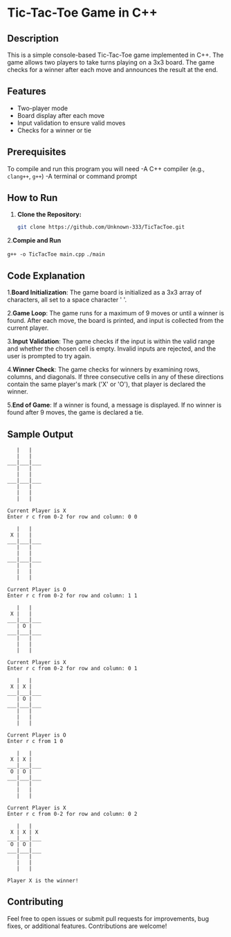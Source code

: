 # Tic-Tac-Toe Game in C++

## Description

This is a simple console-based Tic-Tac-Toe game implemented in C++. The game allows two players to take turns playing on a 3x3 board. The game checks for a winner after each move and announces the result at the end.

## Features

- Two-player mode
- Board display after each move
- Input validation to ensure valid moves
- Checks for a winner or tie

## Prerequisites
   To compile and run this program you will need
      -A C++ compiler (e.g., ``clang++``, ``g++``)
      -A terminal or command prompt

## How to Run

1. **Clone the Repository:**

   ```bash
   git clone https://github.com/Unknown-333/TicTacToe.git

2.**Compie and Run**

   ``g++ -o TicTacToe main.cpp`` ``./main``

## Code Explanation

1.**Board Initialization**: The game board is initialized as a 3x3 array of characters, all set to a space character ' '.

2.**Game Loop**: The game runs for a maximum of 9 moves or until a winner is found. After each move, the board is printed, and input is collected from the current player.

3.**Input Validation**: The game checks if the input is within the valid range and whether the chosen cell is empty. Invalid inputs are rejected, and the user is prompted to try again.

4.**Winner Check**: The game checks for winners by examining rows, columns, and diagonals. If three consecutive cells in any of these directions contain the same player's mark ('X' or 'O'), that player is declared the winner.

5.**End of Game**: If a winner is found, a message is displayed. If no winner is found after 9 moves, the game is declared a tie.

## Sample Output

```
   |   |   
   |   |   
___|___|___
   |   |   
   |   |   
___|___|___
   |   |   
   |   |   
   |   |   

Current Player is X
Enter r c from 0-2 for row and column: 0 0

   |   |   
 X |   |   
___|___|___
   |   |   
   |   |   
___|___|___
   |   |   
   |   |   
   |   |   

Current Player is O
Enter r c from 0-2 for row and column: 1 1

   |   |   
 X |   |   
___|___|___
   | O |   
___|___|___
   |   |   
   |   |   
   |   |   

Current Player is X
Enter r c from 0-2 for row and column: 0 1

   |   |   
 X | X |   
___|___|___
   | O |   
___|___|___
   |   |   
   |   |   
   |   |   

Current Player is O
Enter r c from 1 0

   |   |   
 X | X |   
___|___|___
 O | O |   
___|___|___
   |   |   
   |   |   
   |   |   

Current Player is X
Enter r c from 0-2 for row and column: 0 2

   |   |   
 X | X | X 
___|___|___
 O | O |   
___|___|___
   |   |   
   |   |   
   |   |   

Player X is the winner!
```

## Contributing
   Feel free to open issues or submit pull requests for improvements, bug fixes, or additional features. Contributions are welcome!

